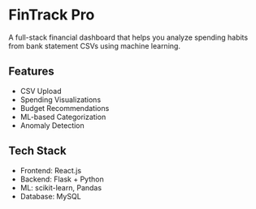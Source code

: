 # FinTrack Pro

A full-stack financial dashboard that helps you analyze spending habits from bank statement CSVs using machine learning.

## Features
- CSV Upload
- Spending Visualizations
- Budget Recommendations
- ML-based Categorization
- Anomaly Detection

## Tech Stack
- Frontend: React.js
- Backend: Flask + Python
- ML: scikit-learn, Pandas
- Database: MySQL
